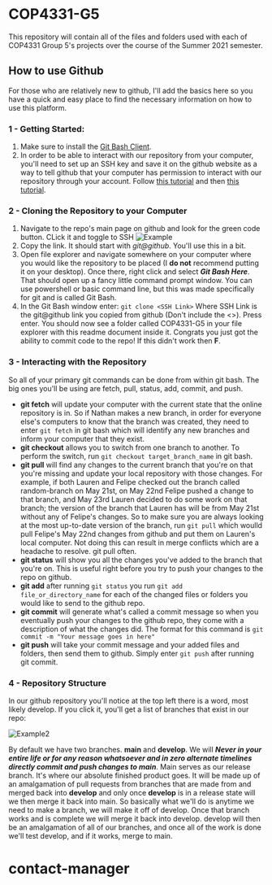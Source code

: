 # COP4331-G5
This repository will contain all of the files and folders used with each of COP4331 Group 5's projects over the course of the Summer 2021 semester.
## How to use Github
For those who are relatively new to github, I'll add the basics here so you have a quick and easy place to find the necessary information on how to use this platform.
### 1 - Getting Started:
1. Make sure to install the [Git Bash Client](https://git-scm.com/downloads).
2. In order to be able to interact with our repository from your computer, you'll need to set up an SSH key and save it on the github website as a way to tell github that your computer has permission to interact with our repository through your account. Follow [this tutorial](https://docs.github.com/en/github/authenticating-to-github/connecting-to-github-with-ssh/generating-a-new-ssh-key-and-adding-it-to-the-ssh-agent) and then [this tutorial](https://docs.github.com/en/github/authenticating-to-github/connecting-to-github-with-ssh/adding-a-new-ssh-key-to-your-github-account).
### 2 - Cloning the Repository to your Computer
1. Navigate to the repo's main page on github and look for the green code button. CLick it and toggle to SSH ![Example](https://docs.buddybuild.com/repository/github/img/click-use-ssh.png)
2. Copy the link. It should start with *git@github*. You'll use this in a bit.
3. Open file explorer and navigate somewhere on your computer where you would like the repository to be placed (I **do not** recommend putting it on your desktop). Once there, right click and select ***Git Bash Here***. That should open up a fancy little command prompt window. You can use powershell or basic command line, but this was made specifically for git and is called Git Bash.
4. In the Git Bash window enter: `git clone <SSH Link>` Where SSH Link is the git@github link you copied from github (Don't include the <>). Press enter. You should now see a folder called COP4331-G5 in your file explorer with this readme document inside it. Congrats you just got the ability to commit code to the repo! If this didn't work then **F**.
### 3 - Interacting with the Repository
So all of your primary git commands can be done from within git bash. The big ones you'll be using are fetch, pull, status, add, commit, and push.
* **git fetch** will update your computer with the current state that the online repository is in. So if Nathan makes a new branch, in order for everyone else's computers to know that the branch was created, they need to enter `git fetch` in git bash which will identify any new branches and inform your computer that they exist.
* **git checkout** allows you to switch from one branch to another. To perform the switch, run `git checkout target_branch_name` in git bash.
* **git pull** will find any changes to the current branch that you're on that you're missing and update your local repository with those changes. For example, if both Lauren and Felipe checked out the branch called random-branch on May 21st, on May 22nd Felipe pushed a change to that branch, and May 23rd Lauren decided to do some work on that branch; the version of the branch that Lauren has will be from May 21st without any of Felipe's changes. So to make sure you are always looking at the most up-to-date version of the branch, run `git pull` which woulld pull Felipe's May 22nd changes from github and put them on Lauren's local computer. Not doing this can result in merge conflicts which are a headache to resolve. git pull often.
* **git status** will show you all the changes you've added to the branch that you're on. This is useful right before you try to push your changes to the repo on github.
* **git add** after running `git status` you run `git add file_or_directory_name` for each of the changed files or folders you would like to send to the github repo.
* **git commit** will generate what's called a commit message so when you eventually push your changes to the github repo, they come with a description of what the changes did. The format for this command is `git commit -m "Your message goes in here"`
* **git push** will take your commit message and your added files and folders, then send them to github. Simply enter `git push` after running git commit.
### 4 - Repository Structure
In our github repository you'll notice at the top left there is a word, most likely develop. If you click it, you'll get a list of branches that exist in our repo:


![Example2](https://sarafordnet.files.wordpress.com/2016/12/image90.png)

By default we have two branches. **main** and **develop**. We will ***Never in your entire life or for any reason whatsoever and in zero alternate timelines directly commit and push changes to main***. Main serves as our release branch. It's where our absolute finished product goes. It will be made up of an amalgamation of pull requests from branches that are made from and merged back into **develop** and only once **develop** is in a release state will we then merge it back into main. So basically what we'll do is anytime we need to make a branch, we will make it off of develop. Once that branch works and is complete we will merge it back into develop. develop will then be an amalgamation of all of our branches, and once all of the work is done we'll test develop, and if it works, merge to main.
# contact-manager

